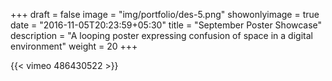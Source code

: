 +++
draft = false
image = "img/portfolio/des-5.png"
showonlyimage = true
date = "2016-11-05T20:23:59+05:30"
title = "September Poster Showcase"
description = "A looping poster expressing confusion of space in a digital environment"
weight = 20
+++

{{< vimeo 486430522 >}}